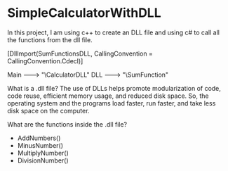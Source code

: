 # SimpleCalculatorWithDLL

In this project, I am using c++ to create an DLL file and using c# to call all the functions from the dll file.

[DllImport(SumFunctionsDLL, CallingConvention = CallingConvention.Cdecl)]

Main ---> "\CalculatorDLL"
DLL  ---> "\SumFunction"


What is a .dll file?
The use of DLLs helps promote modularization of code, code reuse, efficient memory usage, 
and reduced disk space. So, the operating system and the programs load faster, run faster, and take less disk space on the computer.

What are the functions inside the .dll file?
- AddNumbers()
- MinusNumber()
- MultiplyNumber()
- DivisionNumber()







